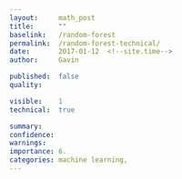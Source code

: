 ```yaml
---
layout: 	math_post
title:  	""
baselink:	/random-forest
permalink:	/random-forest-technical/
date:   	2017-01-12  <!--site.time-->
author:		Gavin	

published: 	false
quality:    

visible:	1
technical:	true

summary:	
confidence:
warnings: 
importance: 6.
categories:	machine learning, 
---
```



